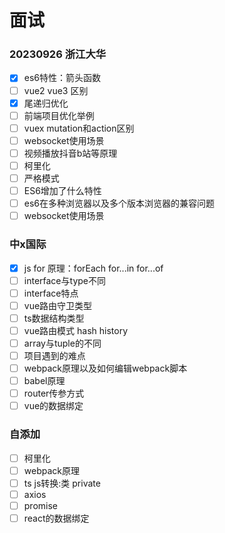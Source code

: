 # 面试

### 20230926 浙江大华
- [x] es6特性：箭头函数
- [ ] vue2 vue3 区别
- [x] 尾递归优化 
- [ ] 前端项目优化举例
- [ ] vuex mutation和action区别
- [ ] websocket使用场景
- [ ] 视频播放抖音b站等原理
- [ ] 柯里化
- [ ] 严格模式
- [ ] ES6增加了什么特性
- [ ] es6在多种浏览器以及多个版本浏览器的兼容问题
- [ ] websocket使用场景
### 中x国际
- [x] js for 原理：forEach for...in for...of
- [ ] interface与type不同
- [ ] interface特点
- [ ] vue路由守卫类型
- [ ] ts数据结构类型
- [ ] vue路由模式 hash history
- [ ] array与tuple的不同
- [ ] 项目遇到的难点
- [ ] webpack原理以及如何编辑webpack脚本
- [ ] babel原理
- [ ] router传参方式
- [ ] vue的数据绑定
### 自添加
- [ ] 柯里化
- [ ] webpack原理
- [ ] ts js转换:类 private
- [ ] axios
- [ ] promise
- [ ] react的数据绑定